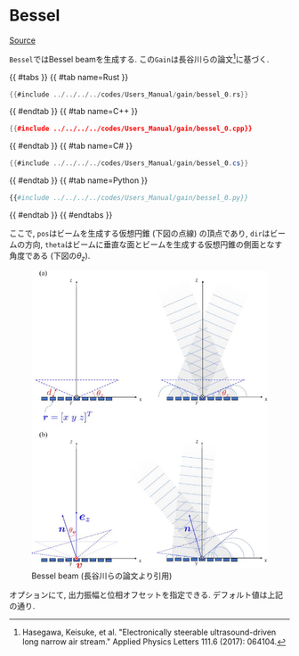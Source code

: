 # Bessel
[Source](https://github.com/shinolab/autd3-rs/blob/v31.0.1/autd3/src/datagram/gain/bessel.rs)

`Bessel`ではBessel beamを生成する.
この`Gain`は長谷川らの論文[^hasegawa2017]に基づく.

{{ #tabs }}
{{ #tab name=Rust }}
```rust
{{#include ../../../../codes/Users_Manual/gain/bessel_0.rs}}
```
{{ #endtab }}
{{ #tab name=C++ }}
```cpp
{{#include ../../../../codes/Users_Manual/gain/bessel_0.cpp}}
```
{{ #endtab }}
{{ #tab name=C# }}
```cs
{{#include ../../../../codes/Users_Manual/gain/bessel_0.cs}}
```
{{ #endtab }}
{{ #tab name=Python }}
```python
{{#include ../../../../codes/Users_Manual/gain/bessel_0.py}}
```
{{ #endtab }}
{{ #endtabs }}

ここで, `pos`はビームを生成する仮想円錐 (下図の点線) の頂点であり, `dir`はビームの方向, `theta`はビームに垂直な面とビームを生成する仮想円錐の側面となす角度である (下図の$\theta_z$).

<figure>
  <img src="../../../fig/Users_Manual/1.4985159.figures.online.f1.jpg"/>
  <figcaption>Bessel beam (長谷川らの論文より引用)</figcaption>
</figure>

オプションにて, 出力振幅と位相オフセットを指定できる.
デフォルト値は上記の通り.

[^hasegawa2017]: Hasegawa, Keisuke, et al. "Electronically steerable ultrasound-driven long narrow air stream." Applied Physics Letters 111.6 (2017): 064104.
